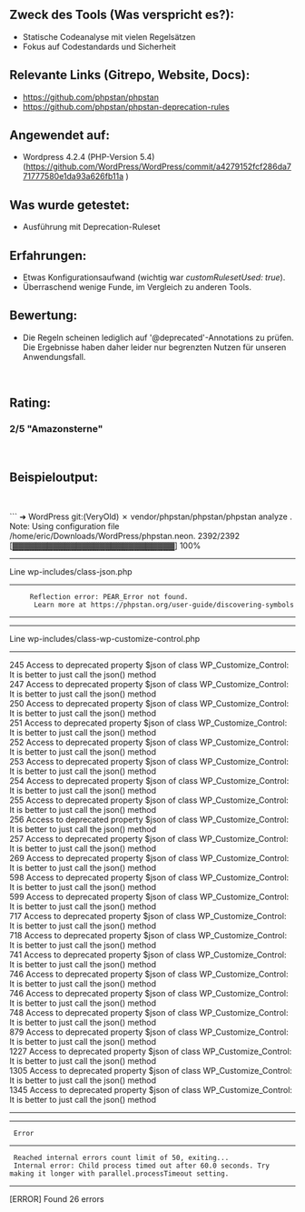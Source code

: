 <h2>Zweck des Tools (Was verspricht es?):</h2>
<ul>
  <li>Statische Codeanalyse mit vielen Regelsätzen</li>
  <li>Fokus auf Codestandards und Sicherheit</li>
</ul>
<h2>Relevante Links (Gitrepo, Website, Docs):</h2>
<ul>
  <li>
    <a href="https://github.com/phpstan/phpstan">https://github.com/phpstan/phpstan</a>
  </li>
  <li>
    <a href="https://github.com/phpstan/phpstan-deprecation-rules">https://github.com/phpstan/phpstan-deprecation-rules</a>
  </li>
</ul>
<h2>Angewendet auf:</h2>
<ul>
  <li>Wordpress 4.2.4 (PHP-Version 5.4) (<a class="external-link" href="https://github.com/WordPress/WordPress/commit/a4279152fcf286da771777580e1da93a626fb11a" rel="nofollow">https://github.com/WordPress/WordPress/commit/a4279152fcf286da771777580e1da93a626fb11a</a> <span>)</span>
  </li>
</ul>
<h2>Was wurde getestet:</h2>
<ul>
  <li>Ausführung mit Deprecation-Ruleset</li>
</ul>
<h2>Erfahrungen:</h2>
<ul>
  <li>Etwas Konfigurationsaufwand (wichtig war <em>customRulesetUsed: true</em>).</li>
  <li>Überraschend wenige Funde, im Vergleich zu anderen Tools.</li>
</ul>
<h2>Bewertung:</h2>
<ul>
  <li>Die Regeln scheinen lediglich auf '@deprecated'-Annotations zu prüfen. Die Ergebnisse haben daher leider nur begrenzten Nutzen für unseren Anwendungsfall.</li>
</ul>
<p>
  <br/>
</p>
<h2>Rating:</h2>
<h3>
  <strong>2/5 "Amazonsterne"</strong>
</h3>
<p>
  <br/>
</p>
<h2>Beispieloutput:</h2>
<p>
  <br/>
</p>
```
➜  WordPress git:(VeryOld) ✗ vendor/phpstan/phpstan/phpstan analyze .            
Note: Using configuration file /home/eric/Downloads/WordPress/phpstan.neon.
 2392/2392 [▓▓▓▓▓▓▓▓▓▓▓▓▓▓▓▓▓▓▓▓▓▓▓▓▓▓▓▓] 100%

 ------ -------------------------------------------------------------------- 
  Line   wp-includes/class-json.php                                          
 ------ -------------------------------------------------------------------- 
         Reflection error: PEAR_Error not found.                             
          Learn more at https://phpstan.org/user-guide/discovering-symbols  
 ------ -------------------------------------------------------------------- 

 ------ -------------------------------------------------------------------- 
  Line   wp-includes/class-wp-customize-control.php                          
 ------ -------------------------------------------------------------------- 
  245    Access to deprecated property $json of class WP_Customize_Control:  
         It is better to just call the json() method                         
  247    Access to deprecated property $json of class WP_Customize_Control:  
         It is better to just call the json() method                         
  250    Access to deprecated property $json of class WP_Customize_Control:  
         It is better to just call the json() method                         
  251    Access to deprecated property $json of class WP_Customize_Control:  
         It is better to just call the json() method                         
  252    Access to deprecated property $json of class WP_Customize_Control:  
         It is better to just call the json() method                         
  253    Access to deprecated property $json of class WP_Customize_Control:  
         It is better to just call the json() method                         
  254    Access to deprecated property $json of class WP_Customize_Control:  
         It is better to just call the json() method                         
  255    Access to deprecated property $json of class WP_Customize_Control:  
         It is better to just call the json() method                         
  256    Access to deprecated property $json of class WP_Customize_Control:  
         It is better to just call the json() method                         
  257    Access to deprecated property $json of class WP_Customize_Control:  
         It is better to just call the json() method                         
  269    Access to deprecated property $json of class WP_Customize_Control:  
         It is better to just call the json() method                         
  598    Access to deprecated property $json of class WP_Customize_Control:  
         It is better to just call the json() method                         
  599    Access to deprecated property $json of class WP_Customize_Control:  
         It is better to just call the json() method                         
  717    Access to deprecated property $json of class WP_Customize_Control:  
         It is better to just call the json() method                         
  718    Access to deprecated property $json of class WP_Customize_Control:  
         It is better to just call the json() method                         
  741    Access to deprecated property $json of class WP_Customize_Control:  
         It is better to just call the json() method                         
  746    Access to deprecated property $json of class WP_Customize_Control:  
         It is better to just call the json() method                         
  746    Access to deprecated property $json of class WP_Customize_Control:  
         It is better to just call the json() method                         
  748    Access to deprecated property $json of class WP_Customize_Control:  
         It is better to just call the json() method                         
  879    Access to deprecated property $json of class WP_Customize_Control:  
         It is better to just call the json() method                         
  1227   Access to deprecated property $json of class WP_Customize_Control:  
         It is better to just call the json() method                         
  1305   Access to deprecated property $json of class WP_Customize_Control:  
         It is better to just call the json() method                         
  1345   Access to deprecated property $json of class WP_Customize_Control:  
         It is better to just call the json() method                         
 ------ -------------------------------------------------------------------- 

 -- ------------------------------------------------------------------------------------------------------------------------ 
     Error                                                                                                                   
 -- ------------------------------------------------------------------------------------------------------------------------ 
     Reached internal errors count limit of 50, exiting...                                                                   
     Internal error: Child process timed out after 60.0 seconds. Try making it longer with parallel.processTimeout setting.  
 -- ------------------------------------------------------------------------------------------------------------------------ 

                                                                                                                        
 [ERROR] Found 26 errors                                                                                                
```
